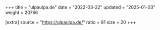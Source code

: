 +++
title = "ulpaulpa.de"
date = "2022-03-22"
updated = "2025-01-03"
weight = 20766

[extra]
source = "https://ulpaulpa.de/"
ratio = 81
size = 20
+++
